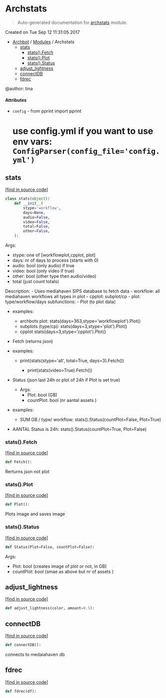 # Archstats

> Auto-generated documentation for [archstats](../archstats.py) module.

Created on Tue Sep 12 11:31:05 2017

- [Archbot](README.md#archbot) / [Modules](MODULES.md#archbot-modules) / Archstats
    - [stats](#stats)
        - [stats().Fetch](#statsfetch)
        - [stats().Plot](#statsplot)
        - [stats().Status](#statsstatus)
    - [adjust_lightness](#adjust_lightness)
    - [connectDB](#connectdb)
    - [fdrec](#fdrec)

@author: tina

#### Attributes

- `config` - from pprint import pprint
  # use config.yml if you want to use env vars: `ConfigParser(config_file='config.yml')`

## stats

[[find in source code]](../archstats.py#L67)

```python
class stats(object):
    def __init__(
        stype='workflow',
        days=None,
        audio=False,
        video=False,
        total=False,
        other=False,
    ):
```

Args:

- stype: one of [workflowplot,cpplot, plot]
- days: nr of days to process (starts with 0)
- audio: bool (only audio) if true
- video: bool (only video if true)
- other: bool (other type then audio/video)
- total (just count totals)

Description:
    - Uses mediahaven SIPS database to fetch data
    - workflow: all mediahaven workflows all types in plot
    - cpplot: subplot/cp
    - plot: type/workflow/days
  subfunctions:
      - Plot (to plot data)

- examples:
    - archbots plot:
        stats(days=363,stype='workflowplot').Plot()
    - subplots (type/cp):
        stats(days=3,stype='plot').Plot()
    - cpplot
        stats(days=3,stype='cpplot').Plot()

- Fetch (returns json)

- examples:
    - print(stats(stype='all', total=True, days=3).Fetch())

        - print(stats(video=True).Fetch())
- Status (json last 24h or plot of 24h if Plot is set true)
  - Args:
      -  Plot: bool (GB)
      - countPlot: bool (nr aantal assets )

- examples:
    - SUM GB / type/ workflow:
        stats().Status(countPlot=False, Plot=True)

- AANTAL Status is 24h:
    stats().Status(countPlot=True, Plot=False)

### stats().Fetch

[[find in source code]](../archstats.py#L238)

```python
def Fetch():
```

Rerturns json not plot

### stats().Plot

[[find in source code]](../archstats.py#L332)

```python
def Plot():
```

Plots image and saves image

### stats().Status

[[find in source code]](../archstats.py#L170)

```python
def Status(Plot=False, countPlot=False):
```

Args:

- Plot: bool (creates image of plot or not, in GB)
- countPlot: bool (smae as above but nr of assets )

## adjust_lightness

[[find in source code]](../archstats.py#L57)

```python
def adjust_lightness(color, amount=0.5):
```

## connectDB

[[find in source code]](../archstats.py#L479)

```python
def connectDB():
```

connects to medaiahaven db

## fdrec

[[find in source code]](../archstats.py#L40)

```python
def fdrec(df):
```
